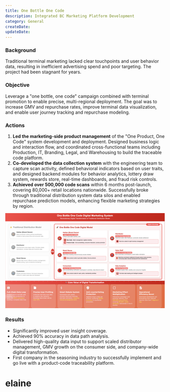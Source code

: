 ```yaml
---
title: One Bottle One Code
description: Integrated BC Marketing Platform Development
category: General
createDate: 
updateDate: 
---
```


### Background
Traditional terminal marketing lacked clear touchpoints and user behavior data, resulting in inefficient advertising spend and poor targeting. The project had been stagnant for years.



### Objective
Leverage a "one bottle, one code" campaign combined with terminal promotion to enable precise, multi-regional deployment. The goal was to increase GMV and repurchase rates, improve terminal data visualization, and enable user journey tracking and repurchase modeling.



### Actions
1. **Led the marketing-side product management** of the "One Product, One Code" system development and deployment. Designed business logic and interaction flow, and coordinated cross-functional teams including Production, IT, Branding, Legal, and Warehousing to build the traceable code platform.
2. **Co-developed the data collection system** with the engineering team to capture scan activity, defined behavioral indicators based on user traits, and designed backend modules for behavior analytics, lottery draw system, rewards store, real-time dashboards, and fraud risk controls.
3. **Achieved over 500,000 code scans** within 6 months post-launch, covering 80,000+ retail locations nationwide. Successfully broke through traditional distribution system data silos and enabled repurchase prediction models, enhancing flexible marketing strategies by region.

![One Bottle One Code Digital Marketing System](./project1.png)

### Results
- Significantly improved user insight coverage.
- Achieved 90% accuracy in data path analysis.
- Delivered high-quality data input to support scaled distributor management, GMV growth on the consumer side, and company-wide digital transformation.
- First company in the seasoning industry to successfully implement and go live with a product-code traceability platform.

# elaine